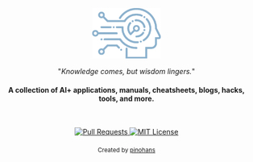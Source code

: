 <p align="center">
  <a href="https://github.com/PicoOrg/Knowledge-of-AI-Plus">
    <img src="static/img/logo.svg" style="height:100px">
  </a>
</p>

<p align="center">"<i>Knowledge comes, but wisdom lingers.</i>"</p>

<h4 align="center">A collection of AI+ applications, manuals, cheatsheets, blogs, hacks, tools, and more.</h4>

<br>

<p align="center">
  <a href="https://github.com/PicoOrg/Knowledge-of-AI-Plus/pulls">
    <img src="https://img.shields.io/badge/PRs-welcome-brightgreen.svg?longCache=true" alt="Pull Requests">
  </a>
  <a href="license.md">
    <img src="https://img.shields.io/badge/License-MIT-lightgrey.svg?longCache=true" alt="MIT License">
  </a>
</p>


<div align="center">
  <sub>Created by
  <a href="https://github.com/pinohans">pinohans</a></div>

<br>
